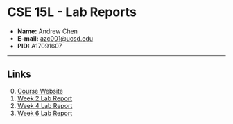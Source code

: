 # CSE 15L - Lab Reports
* **Name:** Andrew Chen
* **E-mail:** azc001@ucsd.edu
* **PID:** A17091607

---

## Links
0. [Course Website](https://ucsd-cse15l-w22.github.io/)
1. [Week 2 Lab Report](https://azc001.github.io/cse15l-lab-report/lab-report-1-week-2.html) 
2. [Week 4 Lab Report](https://azc001.github.io/cse15l-lab-report/lab-report-2-week-4.html)
3. [Week 6 Lab Report](https://azc001.github.io/cse15l-lab-report/lab-report-3-week-6.html)